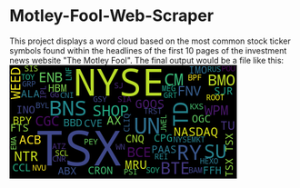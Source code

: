 # Motley-Fool-Web-Scraper

This project displays a word cloud based on the most common stock ticker symbols found within the headlines of the first 10 pages of the investment news website "The Motley Fool".
The final output would be a file like this:
![Settings Window](https://github.com/raiyanq/Motley-Fool-Web-Scraper/blob/master/wordcloud.png)
